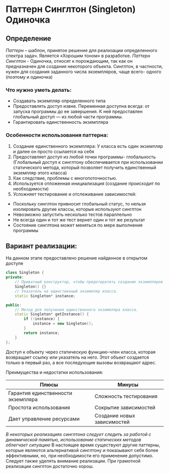 # __Паттерн Синглтон (Singleton) Одиночка__
## __Определение__


*Паттерн* – шаблон, принятое решение для реализации определенного спектра задач. Является «Хорошим тоном» в разработке.
*Паттерн Синглтон* - Одиночка, относят к порождающим, так как он предназначен для создания некоторого объекта. Синглтон, в частности, нужен для создания заданного числа экземпляров, чаще всего- одного (поэтому и одиночка)

### Что нужно уметь делать:
-	Создавать экземпляр определенного типа
-	Предоставлять доступ извне. Переменная доступна всегда: от запуска программы до ее завершения. К ней предоставлен глобальный доступ — из любой части программы.
-	Гарантировать единственность экземпляра
### Особенности использования паттерна:
1.	Создание единственного экземпляра: У класса есть один экземпляр и далее он просто ссылается на себя
2.	Предоставляет доступ из любой точки программы- глобальность (Глобальный доступ к синглтону обеспечивается при использовании статического метода, который позволяет получить единственный экземпляр этого класса)
3.	Как следствие, проблемы с многопоточностью.
4.	Используется отложенная инициализация (создание происходит по необходимости)
5.	Усложняет тестирование и отслеживание зависимостей:
  - Поскольку синглтон привносит глобальный статус, то нельзя изолировать другие классы, которые используют синглтон
  - Невозможно запустить несколько тестов параллельно
  -	Не всегда один и тот же тест вернет один и тот же результат
  -	Состояние синглтона может меняться по мере выполнения программы
## Вариант реализации:


На данном этапе предоставлено решение найденное в открытом доступе


```C++
class Singleton {
private:
    // Приватный конструктор, чтобы предотвратить создание экземпляров извне.
    Singleton() {}
    // Указатель на единственный экземпляр класса.
    static Singleton* instance;

public:
    // Метод для получения единственного экземпляра класса.
    static Singleton* getInstance() {
        if (!instance) {
            instance = new Singleton();
        }
        return instance;
    }
};
```

 
Доступ к объекту через статическую функцию-член класса, которая возвращает ссылку или указатель на него. Этот объект создается только в первый раз, а все последующие вызовы возвращают адрес.


Преимущества и недостатки использования:


| Плюсы | Минусы |
| ----------- | ----------- |
| Гарантия единственности экземпляра  | Сложность тестирования   |
| Простота использования    | Сокрытие зависимостей   |
|Дает управление ресурсами | 	Создание новых зависимостей|


*В некоторых реализациях синглтона следует следить за работой с динамической памятью, использование статических методов облегчает ситуацию*
В настоящее время существуют другие паттерны, которые являются альтернативой синглтону и показывают себя более эффективными, но, при необходимости его применение допустимо. Следует также уделять внимание реализации. При грамотной реализации синглтон достаточно хорош.

